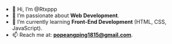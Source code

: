 - 👋 Hi, I’m @Rtxppp
- 👀 I’m passionate about **Web Development**.
- 🌱 I’m currently learning **Front-End Development** (HTML, CSS, JavaScript).
- 📫 Reach me at: **popeangping1815@gmail.com**.  


<!---
Rtxppp/Rtxppp is a ✨ special ✨ repository because its `README.md` (this file) appears on your GitHub profile.
You can click the Preview link to take a look at your changes.
--->
